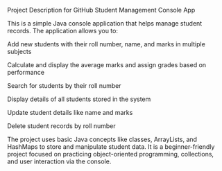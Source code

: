 Project Description for GitHub
Student Management Console App

This is a simple Java console application that helps manage student records. The application allows you to:

Add new students with their roll number, name, and marks in multiple subjects

Calculate and display the average marks and assign grades based on performance

Search for students by their roll number

Display details of all students stored in the system

Update student details like name and marks

Delete student records by roll number

The project uses basic Java concepts like classes, ArrayLists, and HashMaps to store and manipulate student data. It is a beginner-friendly project focused on practicing object-oriented programming, collections, and user interaction via the console.
